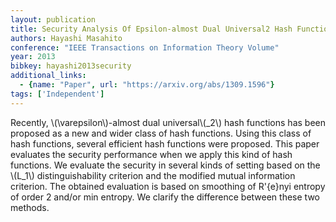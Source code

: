 ```yaml
---
layout: publication
title: Security Analysis Of Epsilon-almost Dual Universal2 Hash Functions Smoothing Of Min Entropy Vs. Smoothing Of Renyi Entropy Of Order 2
authors: Hayashi Masahito
conference: "IEEE Transactions on Information Theory Volume"
year: 2013
bibkey: hayashi2013security
additional_links:
  - {name: "Paper", url: "https://arxiv.org/abs/1309.1596"}
tags: ['Independent']
---
```

Recently, \\(\varepsilon\\)-almost dual universal\\(_2\\) hash functions has been proposed as a new and wider class of hash functions. Using this class of hash functions, several efficient hash functions were proposed. This paper evaluates the security performance when we apply this kind of hash functions. We evaluate the security in several kinds of setting based on the \\(L_1\\) distinguishability criterion and the modified mutual information criterion. The obtained evaluation is based on smoothing of R\'\{e\}nyi entropy of order 2 and/or min entropy. We clarify the difference between these two methods.
